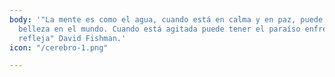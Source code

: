 ```yaml
---
body: '"La mente es como el agua, cuando está en calma y en paz, puede reflejar la
  belleza en el mundo. Cuando está agitada puede tener el paraíso enfrente y no lo
  refleja" David Fishman.'
icon: "/cerebro-1.png"

---
```

